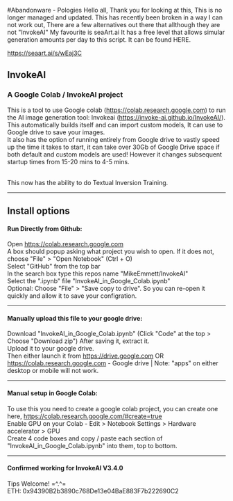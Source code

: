 #Abandonware - Pologies
Hello all,
Thank you for looking at this, This is no longer managed and updated.
This has recently been broken in a way I can not work out,
There are a few alternatives out there that allthough they are not "InvokeAI" My favourite is seaArt.ai It has a free level that allows simular generation amounts per day to this script. It can be found HERE.

https://seaart.ai/s/wEaj3C



## InvokeAI
### A Google Colab / InvokeAI project <br>
This is a tool to use Google colab (https://colab.research.google.com) to run the AI image generation tool: Invokeai (https://invoke-ai.github.io/InvokeAI/). <br>
This automatically builds itself and can import custom models, It can use to Google drive to save your images. <br>
It also has the option of running entirely from Google drive to vastly speed up the time it takes to start, it can take over 30Gb of Google Drive space if both default and custom models are used! However it changes subsequent startup times from 15-20 mins to 4-5 mins. <br> <br>

This now has the ability to do Textual Inversion Training.<br>

---

## Install options
#### Run Directly from Github:
Open https://colab.research.google.com <br>
A box should popup asking what project you wish to open. If it does not, choose "File" > "Open Notebook" (Ctrl + O) <br>
Select "GitHub" from the top bar <br>
In the search box type this repos name "MikeEmmett/InvokeAI" <br>
Select the ".ipynb" file "InvokeAI_in_Google_Colab.ipynb" <br>
Optional: Choose "File" > "Save copy to drive". So you can re-open it quickly and allow it to save your configration.

---

#### Manually upload this file to your google drive:
Download "InvokeAI_in_Google_Colab.ipynb" (Click "Code" at the top > Choose "Download zip") After saving it, extract it.<br>
Upload it to your google drive.<br>
Then either launch it from https://drive.google.com OR https://colab.research.google.com - Google drive | Note: "apps" on either desktop or mobile will not work. 

---

#### Manual setup in Google Colab:
To use this you need to create a google colab project, you can create one here, https://colab.research.google.com/#create=true <br>
Enable GPU on your Colab - Edit > Notebook Settings > Hardware accelerator > GPU <br>
Create 4 code boxes and copy / paste each section of "InvokeAI_in_Google_Colab.ipynb" into them, top to bottom.

---

#### Confirmed working for InvokeAI V3.4.0

Tips Welcome! =^.^= <br>
ETH: 0x94390B2b3890c768De13e04BaE883F7b222690C2
